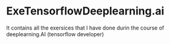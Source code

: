 # ExeTensorflowDeeplearning.ai
It contains all the exersices that I have done durin the course of deeplearning.AI (tensorflow developer)
